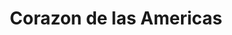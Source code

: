 ---
title: "Corazon de las Americas"
url: /fronteras-rio-dulce/corazon-de-las-americas/
shop: Reisebüro
---